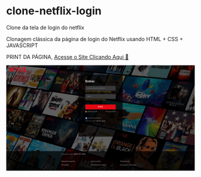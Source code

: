 # clone-netflix-login
Clone da tela de login do netflix

Clonagem clássica da página de login do Netflix usando HTML + CSS + JAVASCRIPT

PRINT DA PÁGINA, [Acesse o Site Clicando Aqui 🔗](https://eduardoconde-bit.github.io/clone-netflix-login/)

![Print do Netflix Login Page](https://github.com/The-Programador/clone-netflix-login/blob/56db2286ed40e2856f297184cb9ec1013fb14658/images/print-netflix-login-page.png)
